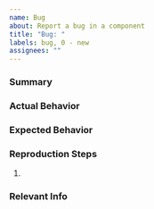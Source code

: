 ```yaml
---
name: Bug
about: Report a bug in a component
title: "Bug: "
labels: bug, 0 - new
assignees: ""
---
```


### Summary

### Actual Behavior

### Expected Behavior

### Reproduction Steps

1.

### Relevant Info <!--(e.g. Browser, OS, Mobile)-->
